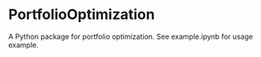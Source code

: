 # PortfolioOptimization

A Python package for portfolio optimization. See example.ipynb for usage example.
